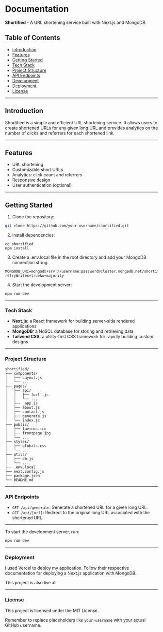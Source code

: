 <!-- Make a documentation related to this project -->

# Documentation

**Shortified** - A URL shortening service built with Next.js and MongoDB.

## Table of Contents

- [Introduction](#introduction)
- [Features](#features)
- [Getting Started](#getting-started)
- [Tech Stack](#tech-stack)
- [Project Structure](#project-structure)
- [API Endpoints](#api-endpoints)
- [Development](#development)
- [Deployment](#deployment)
- [License](#license)

----------

## Introduction

Shortified is a simple and efficient URL shortening service. It allows users to create shortened URLs for any given long URL and provides analytics on the number of clicks and referrers for each shortened link.

----------

## Features

- URL shortening
- Customizable short URLs
- Analytics: click count and referrers
- Responsive design
- User authentication (optional)

----------

## Getting Started

1. Clone the repository:

```bash
git clone https://github.com/your-username/shortified.git
```

2. Install dependencies:

```shell
cd shortified
npm install
```

3. Create a .env.local file in the root directory and add your MongoDB connection string:
```shell
MONGODB_URI=mongodb+srv://username:password@cluster.mongodb.net/shortified?retryWrites=true&w=majority
```

4. Start the development server:
```shell
npm run dev
```

----------

### Tech Stack

- **Next.js:** a React framework for building server-side rendered applications
- **MongoDB:** a NoSQL database for storing and retrieving data
- **Tailwind CSS:** a utility-first CSS framework for rapidly building custom designs

----------

### Project Structure

```shell
shortified/
├── components/
│   ├── Layout.js
│   └── ...
├── pages/
│   ├── api/
│   │   ├── [url].js
│   │   └── ...
│   ├── _app.js
│   ├── about.js
│   ├── contact.js
│   ├── generate.js
│   └── index.js
├── public/
│   ├── favicon.ico
│   ├── frontpage.jpg
│   └── ...
├── styles/
│   ├── globals.css
│   └── ...
├── utils/
│   ├── db.js
│   └── ...
├── .env.local
├── next.config.js
├── package.json
└── README.md
```

----------

### API Endpoints
- `GET /api/generate`: Generate a shortened URL for a given long URL.
- `GET /api/[url]`: Redirect to the original long URL associated with the shortened URL.

----------

To start the development server, run:
```shell
npm run dev
```
----------

### Deployment
I used Vercel to deploy my application. Follow their respective documentation for deploying a Next.js application with MongoDB.

This project is also live at
[](https://)

----------

### License
This project is licensed under the MIT License.


Remember to replace placeholders like `your-username` with your actual GitHub username.